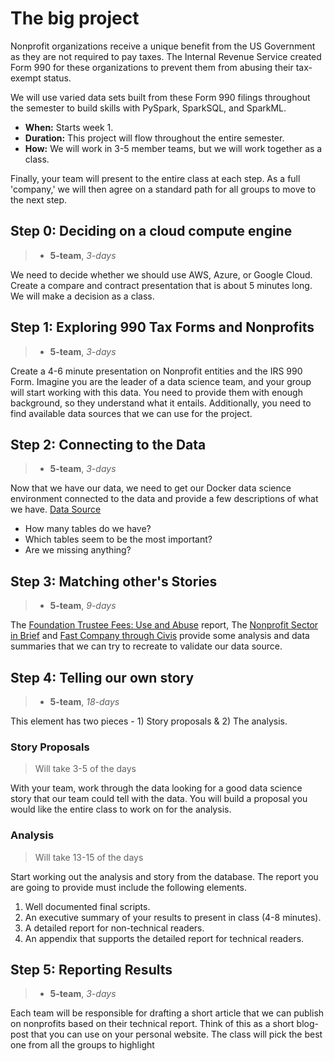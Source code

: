 

# The big project

Nonprofit organizations receive a unique benefit from the US Government as they are not required to pay taxes. The Internal Revenue Service created Form 990 for these organizations to prevent them from abusing their tax-exempt status. 

We will use varied data sets built from these Form 990 filings throughout the semester to build skills with PySpark, SparkSQL, and SparkML.

- **When:** Starts week 1.
- **Duration:** This project will flow throughout the entire semester.
- **How:** We will work in 3-5 member teams, but we will work together as a class.  

Finally, your team will present to the entire class at each step.  As a full 'company,' we will then agree on a standard path for all groups to move to the next step.

## Step 0: Deciding on a cloud compute engine

> - __5-team__, _3-days_

We need to decide whether we should use AWS, Azure, or Google Cloud. Create a compare and contract presentation that is about 5 minutes long. We will make a decision as a class.

## Step 1: Exploring 990 Tax Forms and Nonprofits

> - __5-team__, _3-days_

Create a 4-6 minute presentation on Nonprofit entities and the IRS 990 Form.  Imagine you are the leader of a data science team, and your group will start working with this data.  You need to provide them with enough background, so they understand what it entails. Additionally, you need to find available data sources that we can use for the project.

## Step 2: Connecting to the Data

> - __5-team__, _3-days_

Now that we have our data, we need to get our Docker data science environment connected to the data and provide a few descriptions of what we have. [Data Source](https://drive.google.com/drive/folders/1cRveOXwrIgAsWBsiO0Za2pGWuMhsFf8E?usp=sharing)

- How many tables do we have?
- Which tables seem to be the most important?
- Are we missing anything?

## Step 3: Matching other's Stories

> - __5-team__, _9-days_

The [Foundation Trustee Fees: Use and Abuse](https://github.com/BYUI451/irs990_data_supplements/blob/main/trustee_fees_final.pdf) report, The [Nonprofit Sector in Brief](https://nccs.urban.org/project/nonprofit-sector-brief#data) and [Fast Company through Civis](https://www.fastcompany.com/90356802/what-mapping-every-nonprofit-in-the-u-s-tells-us-about-the-state-of-the-industry) provide some analysis and data summaries that we can try to recreate to validate our data source.

## Step 4: Telling our own story

> - __5-team__, _18-days_

This element has two pieces - 1) Story proposals & 2) The analysis.

### Story Proposals

> Will take 3-5 of the days

With your team, work through the data looking for a good data science story that our team could tell with the data. You will build a proposal you would like the entire class to work on for the analysis.

### Analysis

> Will take 13-15 of the days

Start working out the analysis and story from the database.  The report you are going to provide must include the following elements.

1. Well documented final scripts.
2. An executive summary of your results to present in class (4-8 minutes).
3. A detailed report for non-technical readers.
4. An appendix that supports the detailed report for technical readers.

## Step 5: Reporting Results

> - __5-team__, _3-days_

Each team will be responsible for drafting a short article that we can publish on nonprofits based on their technical report.  Think of this as a short blog-post that you can use on your personal website.  The class will pick the best one from all the groups to highlight 

